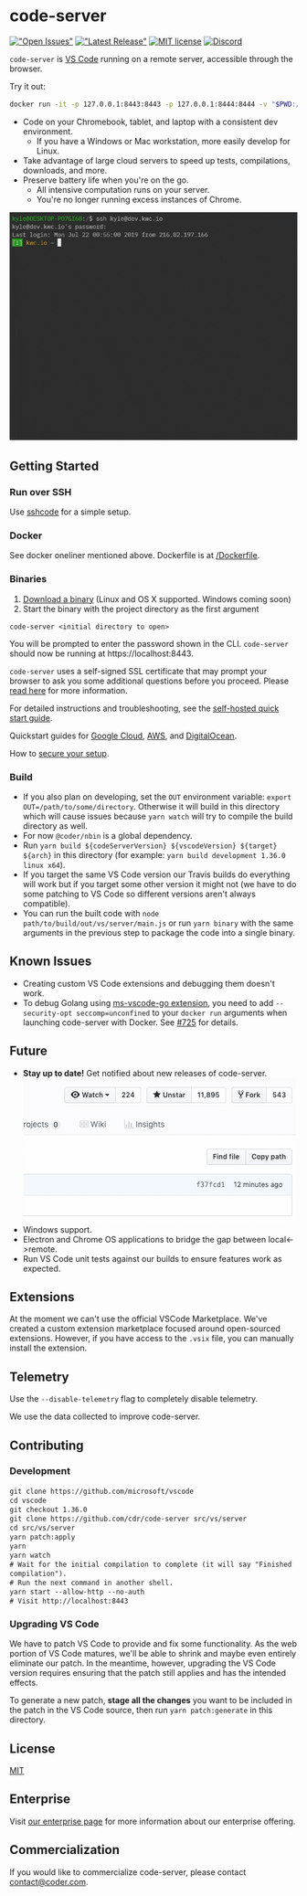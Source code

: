 # code-server
[!["Open Issues"](https://img.shields.io/github/issues-raw/cdr/code-server.svg)](https://github.com/cdr/code-server/issues)
[!["Latest Release"](https://img.shields.io/github/release/cdr/code-server.svg)](https://github.com/cdr/code-server/releases/latest)
[![MIT license](https://img.shields.io/badge/license-MIT-green.svg)](https://github.com/cdr/code-server/blob/master/LICENSE)
[![Discord](https://img.shields.io/discord/463752820026376202.svg?label=&logo=discord&logoColor=ffffff&color=7389D8&labelColor=6A7EC2)](https://discord.gg/zxSwN8Z)

`code-server` is [VS Code](https://github.com/Microsoft/vscode) running on a
remote server, accessible through the browser.

Try it out:
```bash
docker run -it -p 127.0.0.1:8443:8443 -p 127.0.0.1:8444:8444 -v "$PWD:/home/coder/project" codercom/code-server --allow-http --no-auth
```

- Code on your Chromebook, tablet, and laptop with a consistent dev environment.
  - If you have a Windows or Mac workstation, more easily develop for Linux.
- Take advantage of large cloud servers to speed up tests, compilations, downloads, and more.
- Preserve battery life when you're on the go.
  - All intensive computation runs on your server.
  - You're no longer running excess instances of Chrome.

![Screenshot](/doc/assets/ide.gif)

## Getting Started
### Run over SSH
Use [sshcode](https://github.com/codercom/sshcode) for a simple setup.

### Docker
See docker oneliner mentioned above. Dockerfile is at
[/Dockerfile](/Dockerfile).

### Binaries
1.  [Download a binary](https://github.com/cdr/code-server/releases) (Linux and
    OS X supported. Windows coming soon)
2.  Start the binary with the project directory as the first argument

```
code-server <initial directory to open>
```
You will be prompted to enter the password shown in the CLI. `code-server`
should now be running at https://localhost:8443.

`code-server` uses a self-signed SSL certificate that may prompt your
browser to ask you some additional questions before you proceed. Please
[read here](doc/self-hosted/index.md) for more information.

For detailed instructions and troubleshooting, see the
[self-hosted quick start guide](doc/self-hosted/index.md).

Quickstart guides for [Google Cloud](doc/admin/install/google_cloud.md),
[AWS](doc/admin/install/aws.md), and
[DigitalOcean](doc/admin/install/digitalocean.md).

How to [secure your setup](/doc/security/ssl.md).

### Build
- If you also plan on developing, set the `OUT` environment variable:
  `export OUT=/path/to/some/directory`. Otherwise it will build in this
  directory which will cause issues because `yarn watch` will try to
  compile the build directory as well.
- For now `@coder/nbin` is a global dependency.
- Run `yarn build ${codeServerVersion} ${vscodeVersion} ${target} ${arch}` in
  this directory (for example: `yarn build development 1.36.0 linux x64`).
- If you target the same VS Code version our Travis builds do everything will
  work but if you target some other version it might not (we have to do some
  patching to VS Code so different versions aren't always compatible).
- You can run the built code with `node path/to/build/out/vs/server/main.js` or run
  `yarn binary` with the same arguments in the previous step to package the
  code into a single binary.

## Known Issues
- Creating custom VS Code extensions and debugging them doesn't work.
- To debug Golang using
  [ms-vscode-go extension](https://marketplace.visualstudio.com/items?itemName=ms-vscode.Go),
  you need to add `--security-opt seccomp=unconfined` to your `docker run`
  arguments when launching code-server with Docker. See
  [#725](https://github.com/cdr/code-server/issues/725) for details.

## Future
- **Stay up to date!** Get notified about new releases of code-server.
  ![Screenshot](/doc/assets/release.gif)
- Windows support.
- Electron and Chrome OS applications to bridge the gap between local<->remote.
- Run VS Code unit tests against our builds to ensure features work as expected.

## Extensions
At the moment we can't use the official VSCode Marketplace. We've created a
custom extension marketplace focused around open-sourced extensions. However,
if you have access to the `.vsix` file, you can manually install the extension.

## Telemetry
Use the `--disable-telemetry` flag to completely disable telemetry.

We use the data collected to improve code-server.

## Contributing

### Development
```fish
git clone https://github.com/microsoft/vscode
cd vscode
git checkout 1.36.0
git clone https://github.com/cdr/code-server src/vs/server
cd src/vs/server
yarn patch:apply
yarn
yarn watch
# Wait for the initial compilation to complete (it will say "Finished compilation").
# Run the next command in another shell.
yarn start --allow-http --no-auth
# Visit http://localhost:8443
```

### Upgrading VS Code
We have to patch VS Code to provide and fix some functionality. As the web
portion of VS Code matures, we'll be able to shrink and maybe even entirely
eliminate our patch. In the meantime, however, upgrading the VS Code version
requires ensuring that the patch still applies and has the intended effects.

To generate a new patch, **stage all the changes** you want to be included in
the patch in the VS Code source, then run `yarn patch:generate` in this
directory.

## License
[MIT](LICENSE)

## Enterprise
Visit [our enterprise page](https://coder.com/enterprise) for more information
about our enterprise offering.

## Commercialization
If you would like to commercialize code-server, please contact
contact@coder.com.
